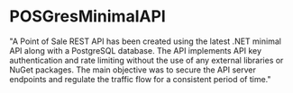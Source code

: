 # POSGresMinimalAPI
"A Point of Sale REST API has been created using the latest .NET minimal API along with a PostgreSQL database. 
The API implements API key authentication and rate limiting without the use of any external libraries or NuGet packages.
The main objective was to secure the API server endpoints and regulate the traffic flow for a consistent period of time."
